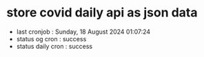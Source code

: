 # store covid daily api as json data

- last cronjob : Sunday, 18 August 2024 01:07:24
- status og cron : success
- status daily cron : success
      
      